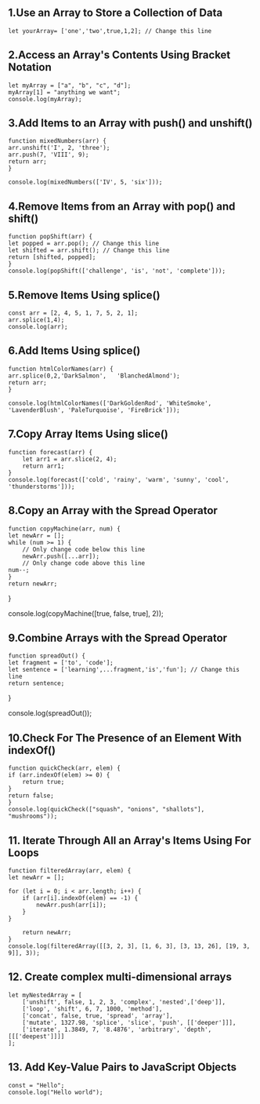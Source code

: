 
## 1.Use an Array to Store a Collection of Data
    let yourArray= ['one','two',true,1,2]; // Change this line

## 2.Access an Array's Contents Using Bracket Notation
    let myArray = ["a", "b", "c", "d"];
    myArray[1] = "anything we want";
    console.log(myArray);

## 3.Add Items to an Array with push() and unshift()
    function mixedNumbers(arr) {
    arr.unshift('I', 2, 'three');
    arr.push(7, 'VIII', 9);
    return arr;
    }

    console.log(mixedNumbers(['IV', 5, 'six']));

## 4.Remove Items from an Array with pop() and shift()
    function popShift(arr) {
    let popped = arr.pop(); // Change this line
    let shifted = arr.shift(); // Change this line
    return [shifted, popped];
    }
    console.log(popShift(['challenge', 'is', 'not', 'complete']));

## 5.Remove Items Using splice()
    const arr = [2, 4, 5, 1, 7, 5, 2, 1];
    arr.splice(1,4);
    console.log(arr);

## 6.Add Items Using splice()
    function htmlColorNames(arr) {
    arr.splice(0,2,'DarkSalmon',   'BlanchedAlmond');
    return arr;
    }

    console.log(htmlColorNames(['DarkGoldenRod', 'WhiteSmoke', 'LavenderBlush', 'PaleTurquoise', 'FireBrick']));

## 7.Copy Array Items Using slice()
    function forecast(arr) {
        let arr1 = arr.slice(2, 4);
        return arr1;
    }
    console.log(forecast(['cold', 'rainy', 'warm', 'sunny', 'cool', 'thunderstorms']));

## 8.Copy an Array with the Spread Operator
    function copyMachine(arr, num) {
    let newArr = [];
    while (num >= 1) {
        // Only change code below this line
        newArr.push([...arr]);
        // Only change code above this line
    num--;
    }
    return newArr;
}

console.log(copyMachine([true, false, true], 2));

## 9.Combine Arrays with the Spread Operator
    function spreadOut() {
    let fragment = ['to', 'code'];
    let sentence = ['learning',...fragment,'is','fun']; // Change this line
    return sentence;
}

console.log(spreadOut());

## 10.Check For The Presence of an Element With indexOf()
    function quickCheck(arr, elem) {
    if (arr.indexOf(elem) >= 0) {
        return true;
    }
    return false;
    }
    console.log(quickCheck(["squash", "onions", "shallots"], "mushrooms"));

## 11. Iterate Through All an Array's Items Using For Loops
    function filteredArray(arr, elem) {
    let newArr = [];

    for (let i = 0; i < arr.length; i++) {
        if (arr[i].indexOf(elem) == -1) {
            newArr.push(arr[i]); 
        }
    } 

        return newArr;
    }
    console.log(filteredArray([[3, 2, 3], [1, 6, 3], [3, 13, 26], [19, 3, 9]], 3));

## 12. Create complex multi-dimensional arrays
    let myNestedArray = [
        ['unshift', false, 1, 2, 3, 'complex', 'nested',['deep']],
        ['loop', 'shift', 6, 7, 1000, 'method'],
        ['concat', false, true, 'spread', 'array'],
        ['mutate', 1327.98, 'splice', 'slice', 'push', [['deeper']]],
        ['iterate', 1.3849, 7, '8.4876', 'arbitrary', 'depth', [[['deepest']]]]
    ];

## 13. Add Key-Value Pairs to JavaScript Objects
    const = "Hello";
    console.log("Hello world");
    
